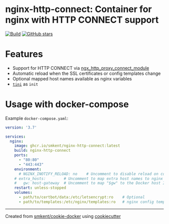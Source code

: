 # nginx-http-connect: Container for nginx with HTTP CONNECT support

[![Build](https://img.shields.io/github/checks-status/smkent/nginx-http-connect/main?label=build)][gh-actions]
[![GitHub stars](https://img.shields.io/github/stars/smkent/nginx-http-connect?style=social)][repo]

# Features

* Support for HTTP CONNECT via [ngx_http_proxy_connect_module][patch]
* Automatic reload when the SSL certificates or config templates change
* Optional mapped host names available as nginx variables
* [`tini`][tini] as `init`

# Usage with docker-compose

Example `docker-compose.yaml`:

```yaml
version: '3.7'

services:
  nginx:
    image: ghcr.io/smkent/nginx-http-connect:latest
    build: nginx-http-connect
    ports:
      - "80:80"
      - "443:443"
    environment:
      # NGINX_INOTIFY_RELOAD: no    # Uncomment to disable reload on config changes
    # extra_hosts:        # Uncomment to map extra host names to nginx variables
    #   gw: host-gateway  # Uncomment to map "$gw" to the Docker host IP
    restart: unless-stopped
    volumes:
      - path/to/certbot/data:/etc/letsencrypt:ro    # Optional
      - path/to/templates:/etc/nginx/templates:ro   # nginx config templates
```

---

Created from [smkent/cookie-docker][cookie-docker] using
[cookiecutter][cookiecutter]

[cookie-docker]: https://github.com/smkent/cookie-docker
[cookiecutter]: https://github.com/cookiecutter/cookiecutter
[gh-actions]: https://github.com/smkent/nginx-http-connect/actions?query=branch%3Amain
[repo]: https://github.com/smkent/nginx-http-connect
[tini]: https://github.com/krallin/tini
[patch]: https://github.com/chobits/ngx_http_proxy_connect_module
